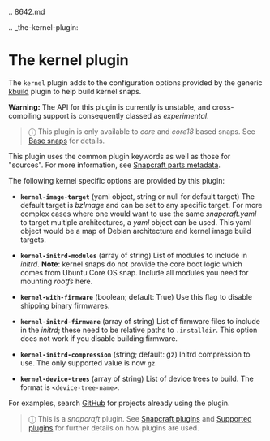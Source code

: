 .. 8642.md

.. _the-kernel-plugin:

# The kernel plugin

The `kernel` plugin adds to the configuration options provided by the generic [kbuild](the-kbuild-plugin.md) plugin to help build kernel snaps.

**Warning:** The API for this plugin is currently is unstable, and cross-compiling support is consequently classed as *experimental*.

> ⓘ This plugin is only available to _core_ and _core18_ based snaps. See [Base snaps](base-snaps.md) for details.

This plugin uses the common plugin keywords as well as those for "sources". For more information, see [Snapcraft parts metadata](snapcraft-parts-metadata.md).

The following kernel specific options are provided by this plugin:

- **`kernel-image-target`** (yaml object, string or null for default target)
     The default target is *bzImage* and can be set to any specific target.
     For more complex cases where one would want to use the same *snapcraft.yaml* to target multiple architectures, a *yaml* object can be used.
     This yaml object would be a map of Debian architecture and kernel image build targets.

- **`kernel-initrd-modules`** (array of string)
     List of modules to include in *initrd*. **Note**: kernel snaps do not provide the core boot logic which comes from Ubuntu Core OS snap.
     Include all modules you need for mounting *rootfs* here.

- **`kernel-with-firmware`** (boolean; default: True)
     Use this flag to disable shipping binary firmwares.

- **`kernel-initrd-firmware`** (array of string)
     List of firmware files to include in the *initrd*; these need to be relative paths to `.installdir`.
     This option does not work if you disable building firmware.

- **`kernel-initrd-compression`** (string; default: gz)
     Initrd compression to use. The only supported value is now `gz`.

- **`kernel-device-trees`** (array of string)
     List of device trees to build. The format is `<device-tree-name>`.

For examples, search [GitHub](https://github.com/search?q=path%3Asnapcraft.yaml+%22plugin%3A+kernel%22&type=Code) for projects already using the plugin.

> ⓘ  This is a *snapcraft* plugin. See [Snapcraft plugins](snapcraft-plugins.md) and [Supported plugins](supported-plugins.md) for further details on how plugins are used.